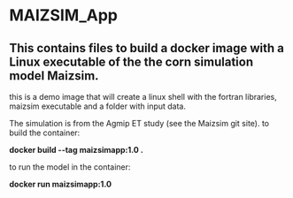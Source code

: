 # MAIZSIM_App
## This contains files to build a docker image with a Linux executable of the the corn simulation model Maizsim. 

this is a demo image that will create a linux shell with the fortran libraries, maizsim executable and a folder with input data. 

The simulation is from the Agmip ET study (see the Maizsim git site). 
to build the container:
 
**docker build --tag maizsimapp:1.0 .**

to run the model in the container:

**docker run maizsimapp:1.0**
